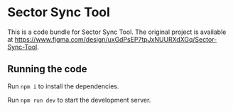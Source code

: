 
  # Sector Sync Tool

  This is a code bundle for Sector Sync Tool. The original project is available at https://www.figma.com/design/uxGdPsEP7tpJxNUURXdXGq/Sector-Sync-Tool.

  ## Running the code

  Run `npm i` to install the dependencies.

  Run `npm run dev` to start the development server.
  